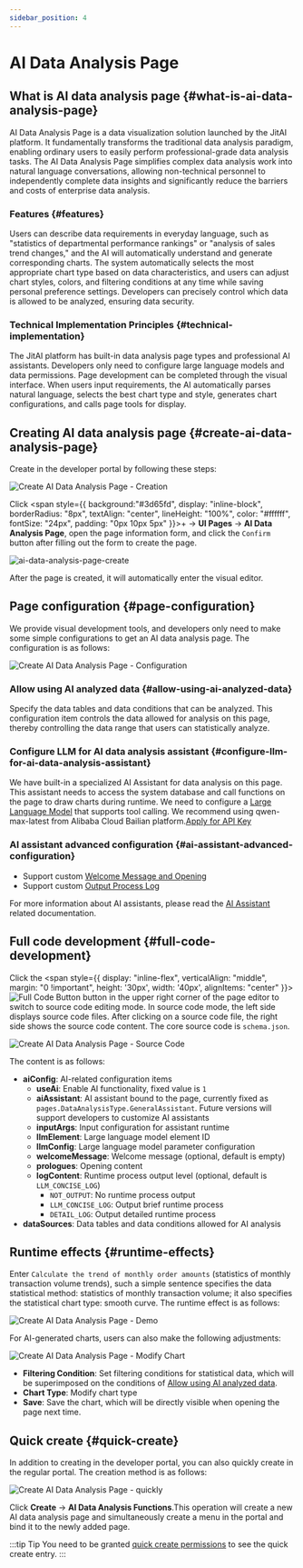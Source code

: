 ```yaml
---
sidebar_position: 4
---
```


# AI Data Analysis Page

## What is AI data analysis page {#what-is-ai-data-analysis-page}

AI Data Analysis Page is a data visualization solution launched by the JitAI platform. It fundamentally transforms the traditional data analysis paradigm, enabling ordinary users to easily perform professional-grade data analysis tasks.
The AI Data Analysis Page simplifies complex data analysis work into natural language conversations, allowing non-technical personnel to independently complete data insights and significantly reduce the barriers and costs of enterprise data analysis.

### Features {#features}

Users can describe data requirements in everyday language, such as "statistics of departmental performance rankings" or "analysis of sales trend changes," and the AI will automatically understand and generate corresponding charts. The system automatically selects the most appropriate chart type based on data characteristics, and users can adjust chart styles, colors, and filtering conditions at any time while saving personal preference settings. Developers can precisely control which data is allowed to be analyzed, ensuring data security.

### Technical Implementation Principles {#technical-implementation}

The JitAI platform has built-in data analysis page types and professional AI assistants. Developers only need to configure large language models and data permissions. Page development can be completed through the visual interface. When users input requirements, the AI automatically parses natural language, selects the best chart type and style, generates chart configurations, and calls page tools for display.

## Creating AI data analysis page {#create-ai-data-analysis-page}
Create in the developer portal by following these steps:

![Create AI Data Analysis Page - Creation](./imgs/create.png)

Click <span style={{ background:"#3d65fd", display: "inline-block", borderRadius: "8px", textAlign: "center", lineHeight: "100%", color: "#ffffff", fontSize: "24px", padding: "0px 10px 5px" }}>+</span>  → **UI Pages** → **AI Data Analysis Page**, open the page information form, and click the `Confirm` button after filling out the form to create the page.

![ai-data-analysis-page-create](./imgs/create-form.png)

After the page is created, it will automatically enter the visual editor.

## Page configuration {#page-configuration}
We provide visual development tools, and developers only need to make some simple configurations to get an AI data analysis page. The configuration is as follows:

![Create AI Data Analysis Page - Configuration](./imgs/setting.png)

### Allow using AI analyzed data {#allow-using-ai-analyzed-data} 
Specify the data tables and data conditions that can be analyzed. This configuration item controls the data allowed for analysis on this page, thereby controlling the data range that users can statistically analyze.

### Configure LLM for AI data analysis assistant {#configure-llm-for-ai-data-analysis-assistant}
We have built-in a specialized AI Assistant for data analysis on this page. This assistant needs to access the system database and call functions on the page to draw charts during runtime. We need to configure a [Large Language Model](/docs/devguide/ai-llm/create-ai-llm) that supports tool calling. We recommend using qwen-max-latest from Alibaba Cloud Bailian platform.<a href="https://bailian.console.aliyun.com/?tab=model#/api-key" target="_blank">Apply for API Key</a>

### AI assistant advanced configuration {#ai-assistant-advanced-configuration}
- Support custom [Welcome Message and Opening](/docs/devguide/ai-assistant/welcome-message-and-opening)
- Support custom [Output Process Log](/docs/devguide/ai-assistant/ai-assistant-input-output#message-output)

For more information about AI assistants, please read the [AI Assistant](/docs/devguide/ai-assistant) related documentation.

## Full code development {#full-code-development}
Click the <span style={{ display: "inline-flex", verticalAlign: "middle", margin: "0 !important", height: '30px', width: '40px', alignItems: "center" }}>![Full Code Button](./imgs/code.png)</span> button in the upper right corner of the page editor to switch to source code editing mode.
In source code mode, the left side displays source code files. After clicking on a source code file, the right side shows the source code content. The core source code is `schema.json`.

![Create AI Data Analysis Page - Source Code](./imgs/schema.png)

The content is as follows:
- **aiConfig**: AI-related configuration items
  - **useAi**: Enable AI functionality, fixed value is `1`
  - **aiAssistant**: AI assistant bound to the page, currently fixed as `pages.DataAnalysisType.GeneralAssistant`. Future versions will support developers to customize AI assistants
  - **inputArgs**: Input configuration for assistant runtime
  - **llmElement**: Large language model element ID
  - **llmConfig**: Large language model parameter configuration
  - **welcomeMessage**: Welcome message (optional, default is empty)
  - **prologues**: Opening content
  - **logContent**: Runtime process output level (optional, default is `LLM_CONCISE_LOG`)
    - `NOT_OUTPUT`: No runtime process output
    - `LLM_CONCISE_LOG`: Output brief runtime process
    - `DETAIL_LOG`: Output detailed runtime process
- **dataSources**: Data tables and data conditions allowed for AI analysis

## Runtime effects {#runtime-effects}
Enter `Calculate the trend of monthly order amounts` (statistics of monthly transaction volume trends), such a simple sentence specifies the data statistical method: statistics of monthly transaction volume; it also specifies the statistical chart type: smooth curve.
The runtime effect is as follows:

![Create AI Data Analysis Page - Demo](./imgs/chart_demo.gif)

For AI-generated charts, users can also make the following adjustments:

![Create AI Data Analysis Page - Modify Chart](./imgs/chart_update.png)

- **Filtering Condition**: Set filtering conditions for statistical data, which will be superimposed on the conditions of [Allow using AI analyzed data](#allow-using-ai-analyzed-data).
- **Chart Type**: Modify chart type
- **Save**: Save the chart, which will be directly visible when opening the page next time.

## Quick create {#quick-create}
In addition to creating in the developer portal, you can also quickly create in the regular portal. The creation method is as follows:

![Create AI Data Analysis Page - quickly](./imgs/quickly.png)

Click **Create** → **AI Data Analysis Functions**.This operation will create a new AI data analysis page and simultaneously create a menu in the portal and bind it to the newly added page.

:::tip Tip
You need to be granted [quick create permissions](/docs/devguide/user-and-permission/role-portal-menu-permissions#specify-accessible-portals-and-menus) to see the quick create entry.
:::

